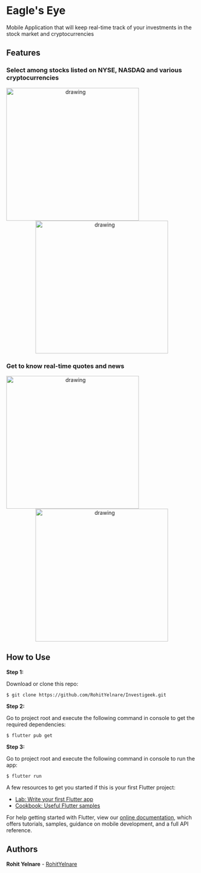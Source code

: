 # Eagle's Eye

Mobile Application that will keep real-time track of your investments in the stock market and cryptocurrencies

## Features

### Select among stocks listed on NYSE, NASDAQ and various cryptocurrencies
<p align="center">
<img  align="left" src="https://user-images.githubusercontent.com/51207928/115415403-83d8c800-a214-11eb-9972-ddba84af4b34.jpeg" alt="drawing" width="350"/> <img  align="center" src="https://user-images.githubusercontent.com/51207928/115415394-820f0480-a214-11eb-8103-e7acaef96520.jpeg" alt="drawing" width="350"/>
</p>

### Get to know real-time quotes and news 
<p align="center">
<img  align="left" src="https://user-images.githubusercontent.com/51207928/115415521-9b17b580-a214-11eb-9565-9b7793ba3423.jpeg" alt="drawing" width="350"/> <img  align="center" src="https://user-images.githubusercontent.com/51207928/115415527-9c48e280-a214-11eb-876f-4e8a9f13a119.jpeg" alt="drawing" width="350"/>
</p>

## How to Use 

**Step 1:**

Download or clone this repo:

```
$ git clone https://github.com/RohitYelnare/Investigeek.git
```

**Step 2:**

Go to project root and execute the following command in console to get the required dependencies: 

```
$ flutter pub get 
```

**Step 3:**

Go to project root and execute the following command in console to run the app: 

```
$ flutter run
```

A few resources to get you started if this is your first Flutter project:

- [Lab: Write your first Flutter app](https://flutter.dev/docs/get-started/codelab)
- [Cookbook: Useful Flutter samples](https://flutter.dev/docs/cookbook)

For help getting started with Flutter, view our
[online documentation](https://flutter.dev/docs), which offers tutorials,
samples, guidance on mobile development, and a full API reference.

## Authors

**Rohit Yelnare** - [RohitYelnare](http://rohit.yelnare.com/)
